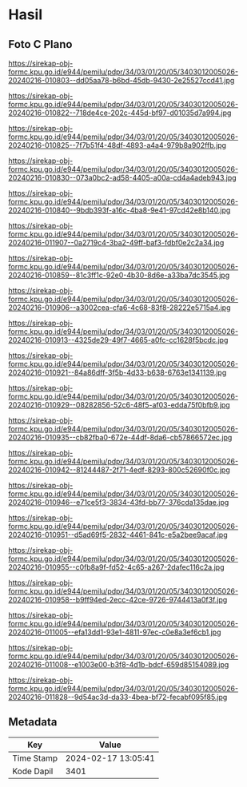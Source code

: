 # Hasil

## Foto C Plano

https://sirekap-obj-formc.kpu.go.id/e944/pemilu/pdpr/34/03/01/20/05/3403012005026-20240216-010803--dd05aa78-b6bd-45db-9430-2e25527ccd41.jpg

https://sirekap-obj-formc.kpu.go.id/e944/pemilu/pdpr/34/03/01/20/05/3403012005026-20240216-010822--718de4ce-202c-445d-bf97-d01035d7a994.jpg

https://sirekap-obj-formc.kpu.go.id/e944/pemilu/pdpr/34/03/01/20/05/3403012005026-20240216-010825--7f7b51f4-48df-4893-a4a4-979b8a902ffb.jpg

https://sirekap-obj-formc.kpu.go.id/e944/pemilu/pdpr/34/03/01/20/05/3403012005026-20240216-010830--073a0bc2-ad58-4405-a00a-cd4a4adeb943.jpg

https://sirekap-obj-formc.kpu.go.id/e944/pemilu/pdpr/34/03/01/20/05/3403012005026-20240216-010840--9bdb393f-a16c-4ba8-9e41-97cd42e8b140.jpg

https://sirekap-obj-formc.kpu.go.id/e944/pemilu/pdpr/34/03/01/20/05/3403012005026-20240216-011907--0a2719c4-3ba2-49ff-baf3-fdbf0e2c2a34.jpg

https://sirekap-obj-formc.kpu.go.id/e944/pemilu/pdpr/34/03/01/20/05/3403012005026-20240216-010859--81c3ff1c-92e0-4b30-8d6e-a33ba7dc3545.jpg

https://sirekap-obj-formc.kpu.go.id/e944/pemilu/pdpr/34/03/01/20/05/3403012005026-20240216-010906--a3002cea-cfa6-4c68-83f8-28222e5715a4.jpg

https://sirekap-obj-formc.kpu.go.id/e944/pemilu/pdpr/34/03/01/20/05/3403012005026-20240216-010913--4325de29-49f7-4665-a0fc-cc1628f5bcdc.jpg

https://sirekap-obj-formc.kpu.go.id/e944/pemilu/pdpr/34/03/01/20/05/3403012005026-20240216-010921--84a86dff-3f5b-4d33-b638-6763e1341139.jpg

https://sirekap-obj-formc.kpu.go.id/e944/pemilu/pdpr/34/03/01/20/05/3403012005026-20240216-010929--08282856-52c6-48f5-af03-edda75f0bfb9.jpg

https://sirekap-obj-formc.kpu.go.id/e944/pemilu/pdpr/34/03/01/20/05/3403012005026-20240216-010935--cb82fba0-672e-44df-8da6-cb57866572ec.jpg

https://sirekap-obj-formc.kpu.go.id/e944/pemilu/pdpr/34/03/01/20/05/3403012005026-20240216-010942--81244487-2f71-4edf-8293-800c52690f0c.jpg

https://sirekap-obj-formc.kpu.go.id/e944/pemilu/pdpr/34/03/01/20/05/3403012005026-20240216-010946--e71ce5f3-3834-43fd-bb77-376cda135dae.jpg

https://sirekap-obj-formc.kpu.go.id/e944/pemilu/pdpr/34/03/01/20/05/3403012005026-20240216-010951--d5ad69f5-2832-4461-841c-e5a2bee9acaf.jpg

https://sirekap-obj-formc.kpu.go.id/e944/pemilu/pdpr/34/03/01/20/05/3403012005026-20240216-010955--c0fb8a9f-fd52-4c65-a267-2dafec116c2a.jpg

https://sirekap-obj-formc.kpu.go.id/e944/pemilu/pdpr/34/03/01/20/05/3403012005026-20240216-010958--b9ff94ed-2ecc-42ce-9726-9744413a0f3f.jpg

https://sirekap-obj-formc.kpu.go.id/e944/pemilu/pdpr/34/03/01/20/05/3403012005026-20240216-011005--efa13dd1-93e1-4811-97ec-c0e8a3ef6cb1.jpg

https://sirekap-obj-formc.kpu.go.id/e944/pemilu/pdpr/34/03/01/20/05/3403012005026-20240216-011008--e1003e00-b3f8-4d1b-bdcf-659d85154089.jpg

https://sirekap-obj-formc.kpu.go.id/e944/pemilu/pdpr/34/03/01/20/05/3403012005026-20240216-011828--9d54ac3d-da33-4bea-bf72-fecabf095f85.jpg


## Metadata

| Key        | Value               |
| ---------- | ------------------- |
| Time Stamp | 2024-02-17 13:05:41 |
| Kode Dapil | 3401                |



